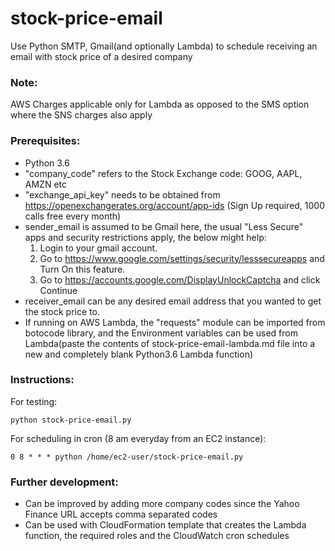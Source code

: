 # stock-price-email
Use Python SMTP, Gmail(and optionally Lambda) to schedule receiving an email with stock price of a desired company

### Note:
AWS Charges applicable only for Lambda as opposed to the SMS option where the SNS charges also apply

### Prerequisites:

 - Python 3.6
 - "company_code" refers to the Stock Exchange code: GOOG, AAPL, AMZN etc
 - "exchange_api_key" needs to be obtained from https://openexchangerates.org/account/app-ids (Sign Up required, 1000 calls free every month)
 - sender_email is assumed to be Gmail here, the usual "Less Secure" apps and security restrictions apply, the below might help:
     1) Login to your gmail account.
     2) Go to https://www.google.com/settings/security/lesssecureapps and Turn On this feature.
     3) Go to https://accounts.google.com/DisplayUnlockCaptcha and click Continue
 - receiver_email can be any desired email address that you wanted to get the stock price to.
 - If running on AWS Lambda, the "requests" module can be imported from botocode library, and the Environment variables can be used from Lambda(paste the contents of stock-price-email-lambda.md file into a new and completely blank Python3.6 Lambda function)
 
 
### Instructions:

For testing:

```
python stock-price-email.py
```

For scheduling in cron (8 am everyday from an EC2 instance):
```
0 8 * * * python /home/ec2-user/stock-price-email.py
```

### Further development:

- Can be improved by adding more company codes since the Yahoo Finance URL accepts comma separated codes
- Can be used with CloudFormation template that creates the Lambda function, the required roles and the CloudWatch cron schedules

